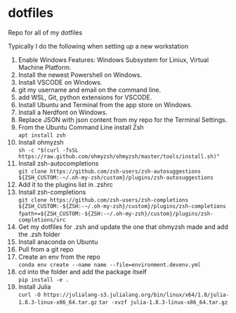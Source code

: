 # dotfiles
Repo for all of my dotfiles

Typically I do the following when setting up a new workstation

1. Enable Windows Features: Windows Subsystem for Liniux, Virtual Machine Platform.
2. Install the newest Powershell on Windows.
3. Install VSCODE on Windows.
4. git my username and email on the command line.
5. add WSL, Git, python extensions for VSCODE.
6. Install Ubuntu and Terminal from the app store on Windows.
7. Install a Nerdfont on Windows.
8. Replace JSON with json content from my repo for the Terminal Settings.
9. From the Ubuntu Command Line install Zsh  
	```apt install zsh```
10. Install ohmyzsh  
	```sh -c "$(curl -fsSL https://raw.github.com/ohmyzsh/ohmyzsh/master/tools/install.sh)"```
11. Install zsh-autocompletions  
	```git clone https://github.com/zsh-users/zsh-autosuggestions ${ZSH_CUSTOM:-~/.oh-my-zsh/custom}/plugins/zsh-autosuggestions  ```
12. Add it to the plugins list in .zshrc
13. Install zsh-completions  
	```git clone https://github.com/zsh-users/zsh-completions ${ZSH_CUSTOM:-${ZSH:-~/.oh-my-zsh}/custom}/plugins/zsh-completions  ```
	```fpath+=${ZSH_CUSTOM:-${ZSH:-~/.oh-my-zsh}/custom}/plugins/zsh-completions/src```
14. Get my dotfiles for .zsh and update the one that ohmyzsh made and add the .zsh folder
15. Install anaconda on Ubuntu 
16. Pull from a git repo
17. Create an env from the repo  
	```conda env create --name name --file=environment.devenv.yml```
18. cd into the folder and add the package itself  
	```pip install -e .```
19. Install Julia  
  	```curl -O https://julialang-s3.julialang.org/bin/linux/x64/1.8/julia-1.8.3-linux-x86_64.tar.gz```
  	```tar -xvzf julia-1.8.3-linux-x86_64.tar.gz```
